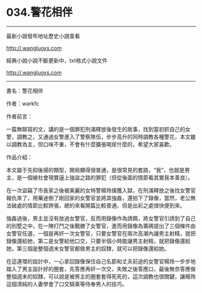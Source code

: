 # 034.警花相伴


*****************************************************************************************

最新小說發布地址歷史小說查看

<a href="http://.wangluoxs.com" target="_blank">http://.wangluoxs.com</a>

經典小說小說不斷更新中，txt格式小說文件

<a href="http://.wangluoxs.com" target="_blank">http://.wangluoxs.com</a>

*****************************************************************************************

書名：警花相伴

作者：warkfc

作者前言：

一篇無聊寫的文，講的是一個罪犯刑滿釋放後發生的故事，找到當初抓自己的女警，調教之，又通過女警進入了警察隊伍，步步高升的同時調教各種警花，本文雖以調教為主，但口味不重，不會有什麼擴張喝尿什麼的，希望大家喜歡。

作品介紹：

本文屬于先抑後揚的類型，開局顯得很普通，是很常見的套路，“我”，也就是男主，是一個被社會現實逼上強盜之路的罪犯（但從後面的情節看其實我本善良）。

在一次盜竊了市長家之後被美麗的女特警楊玲擒獲入獄，在刑滿釋放之後找女警官報仇來了，用藥迷倒了剛回家的女警官並將其強姦，還拍下了錄像，當然，老公無法破處的情節比較誇張，總的來看開篇比較普通，但是出彩之處很快便到來。

強姦過後，男主並沒有放過女警官，反而用錄像作為誘餌，將女警官引誘到了自己的別墅之中，在一陣打鬥之後戰勝了女警官，進而用錄像為籌碼提出了三個條件由女警官任選，一個是再奸一次女警官，只要女警官在兩次高潮內讓男主射精，就把錄像還給她，第二是女警給他口交，只要半個小時能讓男主射精，就把錄像還給她，第三個是整個週末女警官都做男主的奴隸，就可以把錄像還給她。

在這連環的設計中，一心拿回錄像保住自己名節和丈夫前途的女警官楊玲一步步地踏入了男主設計好的圈套，先答應再奸一次交，失敗之後答應口，最後無奈答應做整個週末的奴隸，可以說是被男主的圈套套得死死的，這次調教也很關鍵，讓楊玲這個清純的人妻學會了口交騎乘等侍奉男人的技巧。

